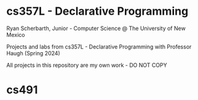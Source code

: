 # cs357L - Declarative Programming

Ryan Scherbarth, Junior - Computer Science @ The University of New Mexico

Projects and labs from cs357L - Declarative Programming with Professor Haugh (Spring 2024) 

All projects in this repository are my own work - DO NOT COPY 
# cs491
